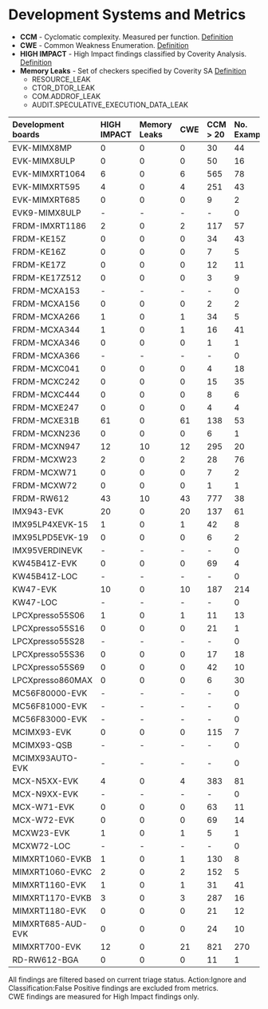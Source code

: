 # Development Systems and Metrics

- **CCM** - Cyclomatic complexity. Measured per function. [Definition](https://en.wikipedia.org/wiki/Cyclomatic_complexity)
- **CWE** - Common Weakness Enumeration. [Definition](https://en.wikipedia.org/wiki/Common_Weakness_Enumeration)
- **HIGH IMPACT** - High Impact findings classified by Coverity Analysis. [Definition](https://documentation.blackduck.com/bundle/coverity-docs/page/checker-ref/tables/coverity-checker-coverage.html)
- **Memory Leaks** - Set of checkers specified by Coverity SA [Definition](https://documentation.blackduck.com/bundle/coverity-docs/page/checker-ref/tables/coverity-checker-coverage.html)
  - RESOURCE_LEAK
  - CTOR_DTOR_LEAK
  - COM.ADDROF_LEAK
  - AUDIT.SPECULATIVE_EXECUTION_DATA_LEAK

|Development boards|HIGH IMPACT|Memory Leaks|CWE|CCM > 20|No. Examples|
|:--               |:--    |:--    |:--    |:--    |:--    |
|EVK-MIMX8MP|0|0|0|30|44|
|EVK-MIMX8ULP|0|0|0|50|16|
|EVK-MIMXRT1064|6|0|6|565|78|
|EVK-MIMXRT595|4|0|4|251|43|
|EVK-MIMXRT685|0|0|0|9|2|
|EVK9-MIMX8ULP|-|-|-|-|0|
|FRDM-IMXRT1186|2|0|2|117|57|
|FRDM-KE15Z|0|0|0|34|43|
|FRDM-KE16Z|0|0|0|7|5|
|FRDM-KE17Z|0|0|0|12|11|
|FRDM-KE17Z512|0|0|0|3|9|
|FRDM-MCXA153|-|-|-|-|0|
|FRDM-MCXA156|0|0|0|2|2|
|FRDM-MCXA266|1|0|1|34|5|
|FRDM-MCXA344|1|0|1|16|41|
|FRDM-MCXA346|0|0|0|1|1|
|FRDM-MCXA366|-|-|-|-|0|
|FRDM-MCXC041|0|0|0|4|18|
|FRDM-MCXC242|0|0|0|15|35|
|FRDM-MCXC444|0|0|0|8|6|
|FRDM-MCXE247|0|0|0|4|4|
|FRDM-MCXE31B|61|0|61|138|53|
|FRDM-MCXN236|0|0|0|6|1|
|FRDM-MCXN947|12|10|12|295|20|
|FRDM-MCXW23|2|0|2|28|76|
|FRDM-MCXW71|0|0|0|7|2|
|FRDM-MCXW72|0|0|0|1|1|
|FRDM-RW612|43|10|43|777|38|
|IMX943-EVK|20|0|20|137|61|
|IMX95LP4XEVK-15|1|0|1|42|8|
|IMX95LPD5EVK-19|0|0|0|6|2|
|IMX95VERDINEVK|-|-|-|-|0|
|KW45B41Z-EVK|0|0|0|69|4|
|KW45B41Z-LOC|-|-|-|-|0|
|KW47-EVK|10|0|10|187|214|
|KW47-LOC|-|-|-|-|0|
|LPCXpresso55S06|1|0|1|11|13|
|LPCXpresso55S16|0|0|0|21|1|
|LPCXpresso55S28|-|-|-|-|0|
|LPCXpresso55S36|0|0|0|17|18|
|LPCXpresso55S69|0|0|0|42|10|
|LPCXpresso860MAX|0|0|0|6|30|
|MC56F80000-EVK|-|-|-|-|0|
|MC56F81000-EVK|-|-|-|-|0|
|MC56F83000-EVK|-|-|-|-|0|
|MCIMX93-EVK|0|0|0|115|7|
|MCIMX93-QSB|-|-|-|-|0|
|MCIMX93AUTO-EVK|-|-|-|-|0|
|MCX-N5XX-EVK|4|0|4|383|81|
|MCX-N9XX-EVK|-|-|-|-|0|
|MCX-W71-EVK|0|0|0|63|11|
|MCX-W72-EVK|0|0|0|69|14|
|MCXW23-EVK|1|0|1|5|1|
|MCXW72-LOC|-|-|-|-|0|
|MIMXRT1060-EVKB|1|0|1|130|8|
|MIMXRT1060-EVKC|2|0|2|152|5|
|MIMXRT1160-EVK|1|0|1|31|41|
|MIMXRT1170-EVKB|3|0|3|287|16|
|MIMXRT1180-EVK|0|0|0|21|12|
|MIMXRT685-AUD-EVK|0|0|0|24|10|
|MIMXRT700-EVK|12|0|21|821|270|
|RD-RW612-BGA|0|0|0|11|1|

All findings are filtered based on current triage status. Action:Ignore and Classification:False Positive findings are excluded from metrics.<br/>
CWE findings are measured for High Impact findings only.
